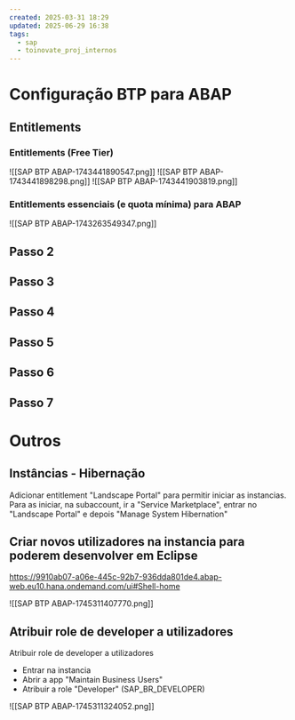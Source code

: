 ```yaml
---
created: 2025-03-31 18:29
updated: 2025-06-29 16:38
tags:
  - sap
  - toinovate_proj_internos
---
```


# Configuração BTP para ABAP

## Entitlements
### Entitlements (Free Tier)

![[SAP BTP ABAP-1743441890547.png]]
![[SAP BTP ABAP-1743441898298.png]]
![[SAP BTP ABAP-1743441903819.png]]


### Entitlements essenciais (e quota mínima) para ABAP

![[SAP BTP ABAP-1743263549347.png]]


## Passo 2

## Passo 3

## Passo 4

## Passo 5

## Passo 6

## Passo 7


# Outros

## Instâncias - Hibernação

Adicionar entitlement "Landscape Portal" para permitir iniciar as instancias. Para as iniciar, na subaccount, ir a "Service Marketplace", entrar no "Landscape Portal" e depois "Manage System Hibernation"

## Criar novos utilizadores na instancia para poderem desenvolver em Eclipse

https://9910ab07-a06e-445c-92b7-936dda801de4.abap-web.eu10.hana.ondemand.com/ui#Shell-home

![[SAP BTP ABAP-1745311407770.png]]




## Atribuir role de developer a utilizadores

Atribuir role de developer a utilizadores
- Entrar na instancia
- Abrir a app "Maintain Business Users"
- Atribuir a role "Developer" (SAP_BR_DEVELOPER)

![[SAP BTP ABAP-1745311324052.png]]
